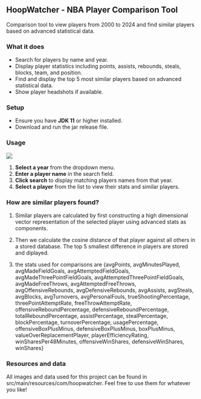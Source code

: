 ## HoopWatcher - NBA Player Comparison Tool

Comparison tool to view players from 2000 to 2024 and find similar players based on advanced statistical data.

### What it does

- Search for players by name and year.
- Display player statistics including points, assists, rebounds, steals, blocks, team, and position.
- Find and display the top 5 most similar players based on advanced statistical data.
- Show player headshots if available.

### Setup

- Ensure you have **JDK 11** or higher installed.
- Download and run the jar release file.
  
### Usage

![](https://github.com/hoopwatcher/example.gif)

1. **Select a year** from the dropdown menu.
2. **Enter a player name** in the search field.
3. **Click search** to display matching players names from that year.
4. **Select a player** from the list to view their stats and similar players.

### How are similar players found?

1. Similar players are calculated by first constructing a high dimensional vector representation of the selected player using advanced stats as components.
   
2. Then we calculate the cosine distance of that player against all others in a stored database. The top 5 smallest difference in players are stored and diplayed.
   
3. the stats used for comparisons are {avgPoints, avgMinutesPlayed, avgMadeFieldGoals, avgAttemptedFieldGoals, avgMadeThreePointFieldGoals, avgAttemptedThreePointFieldGoals,
avgMadeFreeThrows, avgAttemptedFreeThrows, avgOffensiveRebounds, avgDefensiveRebounds, avgAssists, avgSteals, avgBlocks, avgTurnovers, avgPersonalFouls, trueShootingPercentage,
threePointAttemptRate, freeThrowAttemptRate, offensiveReboundPercentage, defensiveReboundPercentage, totalReboundPercentage, assistPercentage, stealPercentage, blockPercentage,
turnoverPercentage, usagePercentage, offensiveBoxPlusMinus, defensiveBoxPlusMinus, boxPlusMinus, valueOverReplacementPlayer, playerEfficiencyRating, winSharesPer48Minutes,
offensiveWinShares, defensiveWinShares, winShares}

### Resources and data

All images and data used for this project can be found in src/main/resources/com/hoopwatcher.
Feel free to use them for whatever you like!
